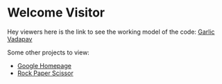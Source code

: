 
# Welcome Visitor

Hey viewers here is the link to see the working model of the code:
[Garlic Vadapav](https://rajatsatashiya.github.io/garlicvadapav/)

Some other projects to view:
- [Google Homepage](https://rajatsatashiya.github.io/google-homepage/)
- [Rock Paper Scissor](https://rajatsatashiya.github.io/rock-paper-scissor/)
